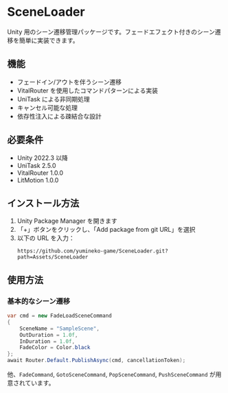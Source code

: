 # SceneLoader

Unity 用のシーン遷移管理パッケージです。フェードエフェクト付きのシーン遷移を簡単に実装できます。

## 機能

- フェードイン/アウトを伴うシーン遷移
- VitalRouter を使用したコマンドパターンによる実装
- UniTask による非同期処理
- キャンセル可能な処理
- 依存性注入による疎結合な設計

## 必要条件

- Unity 2022.3 以降
- UniTask 2.5.0
- VitalRouter 1.0.0
- LitMotion 1.0.0

## インストール方法

1. Unity Package Manager を開きます
2. 「+」ボタンをクリックし、「Add package from git URL」を選択
3. 以下の URL を入力：
   ```
   https://github.com/yumineko-game/SceneLoader.git?path=Assets/SceneLoader
   ```

## 使用方法

### 基本的なシーン遷移

```csharp
var cmd = new FadeLoadSceneCommand
{
    SceneName = "SampleScene",
    OutDuration = 1.0f,
    InDuration = 1.0f,
    FadeColor = Color.black
};
await Router.Default.PublishAsync(cmd, cancellationToken);
```

他、`FadeCommand`, `GotoSceneCommand`, `PopSceneCommand`, `PushSceneCommand` が用意されています。

